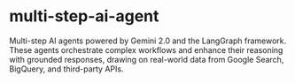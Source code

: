 # multi-step-ai-agent
Multi-step AI agents powered by Gemini 2.0 and the LangGraph framework. These agents orchestrate complex workflows and enhance their reasoning with grounded responses, drawing on real-world data from Google Search, BigQuery, and third-party APIs.
